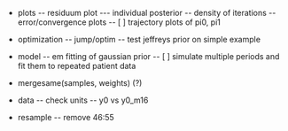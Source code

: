 - plots
-- residuum plot
--- individual posterior
-- density of iterations
-- error/convergence plots
-- [ ] trajectory plots of pi0, pi1

- optimization
-- jump/optim
-- test jeffreys prior on simple example

- model
-- em fitting of gaussian prior
-- [ ] simulate multiple periods and fit them to repeated patient data

- mergesame(samples, weights) (?)


- data
-- check units
-- y0 vs y0_m16

- resample
-- remove 46:55


